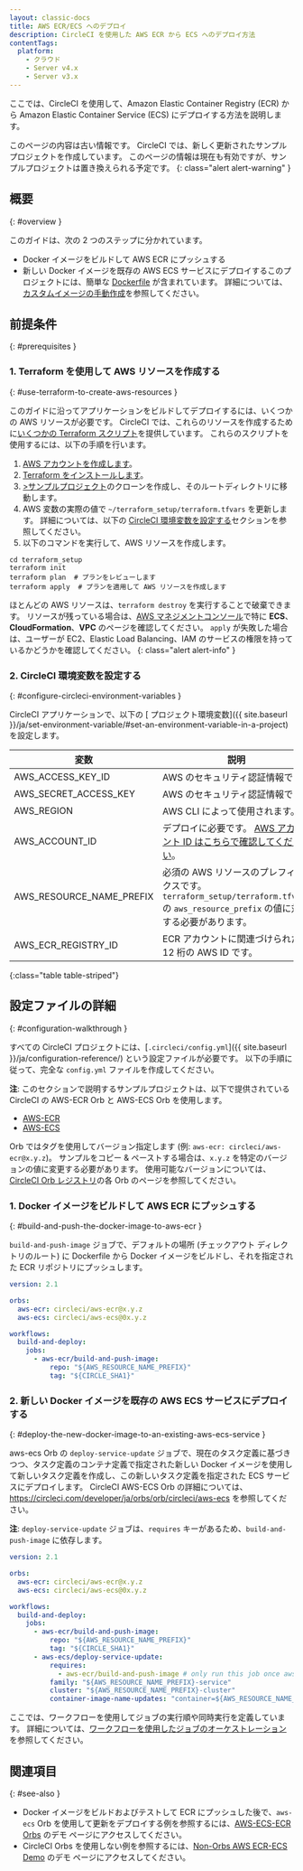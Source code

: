 ```yaml
---
layout: classic-docs
title: AWS ECR/ECS へのデプロイ
description: CircleCI を使用した AWS ECR から ECS へのデプロイ方法
contentTags:
  platform:
    - クラウド
    - Server v4.x
    - Server v3.x
---
```


ここでは、CircleCI を使用して、Amazon Elastic Container Registry (ECR) から Amazon Elastic Container Service (ECS) にデプロイする方法を説明します。

このページの内容は古い情報です。 CircleCI では、新しく更新されたサンプルプロジェクトを作成しています。 このページの情報は現在も有効ですが、サンプルプロジェクトは置き換えられる予定です。
{: class="alert alert-warning" }

## 概要
{: #overview }

このガイドは、次の 2 つのステップに分かれています。

- Docker イメージをビルドして AWS ECR にプッシュする
- 新しい Docker イメージを既存の AWS ECS サービスにデプロイする<!-- You can also find the application \[building on CircleCI\](https://circleci.com/gh/CircleCI-Public/circleci-demo-aws-ecs-ecr){:rel="nofollow"}. -->このプロジェクトには、簡単な [Dockerfile](https://github.com/CircleCI-Public/circleci-demo-aws-ecs-ecr/blob/master/Dockerfile) が含まれています。 詳細については、 [カスタムイメージの手動作成]({{site.baseurl}}/ja/custom-images/#creating-a-custom-image-manually)を参照してください。

## 前提条件
{: #prerequisites }

### 1. Terraform を使用して AWS リソースを作成する
{: #use-terraform-to-create-aws-resources }

このガイドに沿ってアプリケーションをビルドしてデプロイするには、いくつかの AWS リソースが必要です。 CircleCI では、これらのリソースを作成するために[いくつかの Terraform スクリプト](https://github.com/CircleCI-Public/circleci-demo-aws-ecs-ecr/tree/master/terraform_setup)を提供しています。 これらのスクリプトを使用するには、以下の手順を行います。

1. [AWS アカウントを作成します](https://aws.amazon.com/jp/premiumsupport/knowledge-center/create-and-activate-aws-account/)。
2. [Terraform をインストールします](https://www.terraform.io/)。
3. [>サンプルプロジェクト](https://github.com/CircleCI-Public/circleci-demo-aws-ecs-ecr)のクローンを作成し、そのルートディレクトリに移動します。
4. AWS 変数の実際の値で `~/terraform_setup/terraform.tfvars` を更新します。 詳細については、以下の [CircleCI 環境変数を設定する](#configure-circleci-environment-variables)セクションを参照してください。
5. 以下のコマンドを実行して、AWS リソースを作成します。

```shell
cd terraform_setup
terraform init
terraform plan  # プランをレビューします
terraform apply  # プランを適用して AWS リソースを作成します
```

ほとんどの AWS リソースは、`terraform destroy` を実行することで破棄できます。 リソースが残っている場合は、[AWS マネジメントコンソール](https://console.aws.amazon.com/)で特に **ECS**、**CloudFormation**、**VPC** のページを確認してください。 `apply` が失敗した場合は、ユーザーが EC2、Elastic Load Balancing、IAM のサービスの権限を持っているかどうかを確認してください。
{: class="alert alert-info" }

### 2. CircleCI 環境変数を設定する
{: #configure-circleci-environment-variables }

CircleCI アプリケーションで、以下の [ プロジェクト環境変数]({{ site.baseurl }}/ja/set-environment-variable/#set-an-environment-variable-in-a-project)を設定します。

| 変数                         | 説明                                                                                                                                           |
| -------------------------- | -------------------------------------------------------------------------------------------------------------------------------------------- |
| AWS_ACCESS_KEY_ID        | AWS のセキュリティ認証情報です。                                                                                                                           |
| AWS_SECRET_ACCESS_KEY    | AWS のセキュリティ認証情報です。                                                                                                                           |
| AWS_REGION                 | AWS CLI によって使用されます。                                                                                                                          |
| AWS_ACCOUNT_ID           | デプロイに必要です。 [AWS アカウント ID はこちらで確認してください](https://docs.aws.amazon.com/ja_jp/IAM/latest/UserGuide/console_account-alias.html#FindingYourAWSId)。 |
| AWS_RESOURCE_NAME_PREFIX | 必須の AWS リソースのプレフィックスです。 `terraform_setup/terraform.tfvars` の `aws_resource_prefix` の値に対応する必要があります。                                           |
| AWS_ECR_REGISTRY_ID      | ECR アカウントに関連づけられた 12 桁の AWS ID です。                                                                                                           |
{:class="table table-striped"}

## 設定ファイルの詳細
{: #configuration-walkthrough }

すべての CircleCI プロジェクトには、[`.circleci/config.yml`]({{ site.baseurl }}/ja/configuration-reference/) という設定ファイルが必要です。 以下の手順に従って、完全な `config.yml` ファイルを作成してください。

**注**: このセクションで説明するサンプルプロジェクトは、以下で提供されている CircleCI の AWS-ECR Orb と AWS-ECS Orb を使用します。
 - [AWS-ECR](https://circleci.com/developer/orbs/orb/circleci/aws-ecr)
 - [AWS-ECS](https://circleci.com/developer/orbs/orb/circleci/aws-ecs)

Orb ではタグを使用してバージョン指定します (例: `aws-ecr: circleci/aws-ecr@x.y.z`)。 サンプルをコピー & ペーストする場合は、`x.y.z` を特定のバージョンの値に変更する必要があります。 使用可能なバージョンについては、[CircleCI Orb レジストリ](https://circleci.com/developer/ja/orbs)の各 Orb のページを参照してください。

### 1. Docker イメージをビルドして AWS ECR にプッシュする
{: #build-and-push-the-docker-image-to-aws-ecr }

`build-and-push-image` ジョブで、デフォルトの場所 (チェックアウト ディレクトリのルート) に Dockerfile から Docker イメージをビルドし、それを指定された ECR リポジトリにプッシュします。

```yaml
version: 2.1

orbs:
  aws-ecr: circleci/aws-ecr@x.y.z
  aws-ecs: circleci/aws-ecs@0x.y.z

workflows:
  build-and-deploy:
    jobs:
      - aws-ecr/build-and-push-image:
          repo: "${AWS_RESOURCE_NAME_PREFIX}"
          tag: "${CIRCLE_SHA1}"
```

### 2. 新しい Docker イメージを既存の AWS ECS サービスにデプロイする
{: #deploy-the-new-docker-image-to-an-existing-aws-ecs-service }

aws-ecs Orb の `deploy-service-update` ジョブで、現在のタスク定義に基づきつつ、タスク定義のコンテナ定義で指定された新しい Docker イメージを使用して新しいタスク定義を作成し、この新しいタスク定義を指定された ECS サービスにデプロイします。 CircleCI AWS-ECS Orb の詳細については、https://circleci.com/developer/ja/orbs/orb/circleci/aws-ecs を参照してください。

**注**: `deploy-service-update` ジョブは、`requires` キーがあるため、`build-and-push-image` に依存します。

```yaml
version: 2.1

orbs:
  aws-ecr: circleci/aws-ecr@x.y.z
  aws-ecs: circleci/aws-ecs@0x.y.z

workflows:
  build-and-deploy:
    jobs:
      - aws-ecr/build-and-push-image:
          repo: "${AWS_RESOURCE_NAME_PREFIX}"
          tag: "${CIRCLE_SHA1}"
      - aws-ecs/deploy-service-update:
          requires:
            - aws-ecr/build-and-push-image # only run this job once aws-ecr/build-and-push-image has completed
          family: "${AWS_RESOURCE_NAME_PREFIX}-service"
          cluster: "${AWS_RESOURCE_NAME_PREFIX}-cluster"
          container-image-name-updates: "container=${AWS_RESOURCE_NAME_PREFIX}-service,tag=${CIRCLE_SHA1}"
```

ここでは、ワークフローを使用してジョブの実行順や同時実行を定義しています。 詳細については、[ワークフローを使用したジョブのオーケストレーション]({{site.baseurl}}/ja/workflows/)を参照してください。

## 関連項目
{: #see-also }
- Docker イメージをビルドおよびテストして ECR にプッシュした後で、`aws-ecs` Orb を使用して更新をデプロイする例を参照するには、[AWS-ECS-ECR Orbs](https://github.com/CircleCI-Public/circleci-demo-aws-ecs-ecr/tree/orbs) のデモ ページにアクセスしてください。
- CircleCI Orbs を使用しない例を参照するには、[Non-Orbs AWS ECR-ECS Demo](https://github.com/CircleCI-Public/circleci-demo-aws-ecs-ecr/tree/without_orbs) のデモ ページにアクセスしてください。
